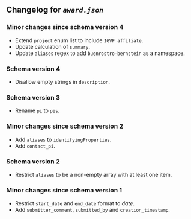 ## Changelog for *`award.json`*

### Minor changes since schema version 4

* Extend `project` enum list to include `IGVF affiliate`.
* Update calculation of `summary`.
* Update `aliases` regex to add `buenrostro-bernstein` as a namespace.

### Schema version 4

* Disallow empty strings in `description`.

### Schema version 3

* Rename `pi` to `pis`.

### Minor changes since schema version 2

* Add `aliases` to `identifyingProperties`.
* Add `contact_pi`.

### Schema version 2

* Restrict `aliases` to be a non-empty array with at least one item.

### Minor changes since schema version 1

* Restrict `start_date` and `end_date` format to *date*.
* Add `submitter_comment`, `submitted_by` and `creation_timestamp`.
